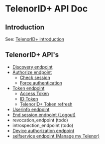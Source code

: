 # TelenorID\+ API Doc

## Introduction

See: [TelenorID\+ introduction](README.md)

## TelenorID\+ API's

* [Discovery endpoint](TelenorID_Plus_-_discovery.md)
* [Authorize endpoint](TelenorID_Plus_-_authorize.md)
  * [Check session](TelenorID_Plus_-_authorize.md#check-if-user-has-session)
  * [Force authentication](TelenorID_Plus_-_authorize.md#force-authentication-and-ignore-sso)
* [Token endpoint](TelenorID_Plus_-_token.md)
  * [Access Token](TelenorID_Plus_-_accesstokens.md)
  * [ID Token](TelenorID_Plus_-_idtokens.md)
  * [TelenorID\+ Token refresh](TelenorID_Plus_-_token_refresh.md)
* [Userinfo endpoint](TelenorID_Plus_-_userinfo.md)
* [End session endpoint (Logout)](TelenorID_Plus_-_logout.md)
* revocation_endpoint (todo)
* introspection_endpoint (todo)
* [Device authorization endpoint](TelenorID_Plus_deviceflow.md)
* [selfservice endpoint (Manage my Telenor)](TelenorID_Plus_-_ManageMyTelenor.md)

